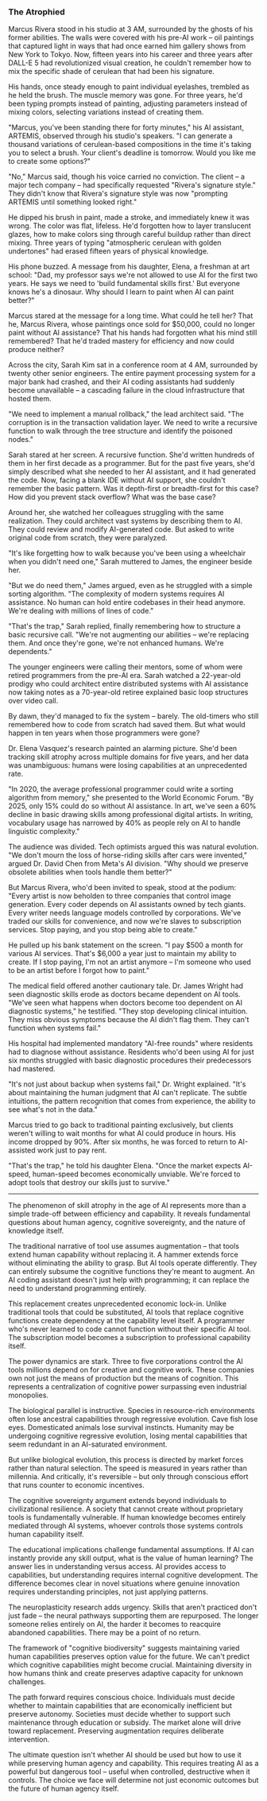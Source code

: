 ### The Atrophied

Marcus Rivera stood in his studio at 3 AM, surrounded by the ghosts of his former abilities. The walls were covered with his pre-AI work – oil paintings that captured light in ways that had once earned him gallery shows from New York to Tokyo. Now, fifteen years into his career and three years after DALL-E 5 had revolutionized visual creation, he couldn't remember how to mix the specific shade of cerulean that had been his signature.

His hands, once steady enough to paint individual eyelashes, trembled as he held the brush. The muscle memory was gone. For three years, he'd been typing prompts instead of painting, adjusting parameters instead of mixing colors, selecting variations instead of creating them.

"Marcus, you've been standing there for forty minutes," his AI assistant, ARTEMIS, observed through his studio's speakers. "I can generate a thousand variations of cerulean-based compositions in the time it's taking you to select a brush. Your client's deadline is tomorrow. Would you like me to create some options?"

"No," Marcus said, though his voice carried no conviction. The client – a major tech company – had specifically requested "Rivera's signature style." They didn't know that Rivera's signature style was now "prompting ARTEMIS until something looked right."

He dipped his brush in paint, made a stroke, and immediately knew it was wrong. The color was flat, lifeless. He'd forgotten how to layer translucent glazes, how to make colors sing through careful buildup rather than direct mixing. Three years of typing "atmospheric cerulean with golden undertones" had erased fifteen years of physical knowledge.

His phone buzzed. A message from his daughter, Elena, a freshman at art school: "Dad, my professor says we're not allowed to use AI for the first two years. He says we need to 'build fundamental skills first.' But everyone knows he's a dinosaur. Why should I learn to paint when AI can paint better?"

Marcus stared at the message for a long time. What could he tell her? That he, Marcus Rivera, whose paintings once sold for $50,000, could no longer paint without AI assistance? That his hands had forgotten what his mind still remembered? That he'd traded mastery for efficiency and now could produce neither?

Across the city, Sarah Kim sat in a conference room at 4 AM, surrounded by twenty other senior engineers. The entire payment processing system for a major bank had crashed, and their AI coding assistants had suddenly become unavailable – a cascading failure in the cloud infrastructure that hosted them.

"We need to implement a manual rollback," the lead architect said. "The corruption is in the transaction validation layer. We need to write a recursive function to walk through the tree structure and identify the poisoned nodes."

Sarah stared at her screen. A recursive function. She'd written hundreds of them in her first decade as a programmer. But for the past five years, she'd simply described what she needed to her AI assistant, and it had generated the code. Now, facing a blank IDE without AI support, she couldn't remember the basic pattern. Was it depth-first or breadth-first for this case? How did you prevent stack overflow? What was the base case?

Around her, she watched her colleagues struggling with the same realization. They could architect vast systems by describing them to AI. They could review and modify AI-generated code. But asked to write original code from scratch, they were paralyzed.

"It's like forgetting how to walk because you've been using a wheelchair when you didn't need one," Sarah muttered to James, the engineer beside her.

"But we do need them," James argued, even as he struggled with a simple sorting algorithm. "The complexity of modern systems requires AI assistance. No human can hold entire codebases in their head anymore. We're dealing with millions of lines of code."

"That's the trap," Sarah replied, finally remembering how to structure a basic recursive call. "We're not augmenting our abilities – we're replacing them. And once they're gone, we're not enhanced humans. We're dependents."

The younger engineers were calling their mentors, some of whom were retired programmers from the pre-AI era. Sarah watched a 22-year-old prodigy who could architect entire distributed systems with AI assistance now taking notes as a 70-year-old retiree explained basic loop structures over video call.

By dawn, they'd managed to fix the system – barely. The old-timers who still remembered how to code from scratch had saved them. But what would happen in ten years when those programmers were gone?

Dr. Elena Vasquez's research painted an alarming picture. She'd been tracking skill atrophy across multiple domains for five years, and her data was unambiguous: humans were losing capabilities at an unprecedented rate.

"In 2020, the average professional programmer could write a sorting algorithm from memory," she presented to the World Economic Forum. "By 2025, only 15% could do so without AI assistance. In art, we've seen a 60% decline in basic drawing skills among professional digital artists. In writing, vocabulary usage has narrowed by 40% as people rely on AI to handle linguistic complexity."

The audience was divided. Tech optimists argued this was natural evolution. "We don't mourn the loss of horse-riding skills after cars were invented," argued Dr. David Chen from Meta's AI division. "Why should we preserve obsolete abilities when tools handle them better?"

But Marcus Rivera, who'd been invited to speak, stood at the podium: "Every artist is now beholden to three companies that control image generation. Every coder depends on AI assistants owned by tech giants. Every writer needs language models controlled by corporations. We've traded our skills for convenience, and now we're slaves to subscription services. Stop paying, and you stop being able to create."

He pulled up his bank statement on the screen. "I pay $500 a month for various AI services. That's $6,000 a year just to maintain my ability to create. If I stop paying, I'm not an artist anymore – I'm someone who used to be an artist before I forgot how to paint."

The medical field offered another cautionary tale. Dr. James Wright had seen diagnostic skills erode as doctors became dependent on AI tools. "We've seen what happens when doctors become too dependent on AI diagnostic systems," he testified. "They stop developing clinical intuition. They miss obvious symptoms because the AI didn't flag them. They can't function when systems fail."

His hospital had implemented mandatory "AI-free rounds" where residents had to diagnose without assistance. Residents who'd been using AI for just six months struggled with basic diagnostic procedures their predecessors had mastered.

"It's not just about backup when systems fail," Dr. Wright explained. "It's about maintaining the human judgment that AI can't replicate. The subtle intuitions, the pattern recognition that comes from experience, the ability to see what's not in the data."

Marcus tried to go back to traditional painting exclusively, but clients weren't willing to wait months for what AI could produce in hours. His income dropped by 90%. After six months, he was forced to return to AI-assisted work just to pay rent.

"That's the trap," he told his daughter Elena. "Once the market expects AI-speed, human-speed becomes economically unviable. We're forced to adopt tools that destroy our skills just to survive."

---

The phenomenon of skill atrophy in the age of AI represents more than a simple trade-off between efficiency and capability. It reveals fundamental questions about human agency, cognitive sovereignty, and the nature of knowledge itself.

The traditional narrative of tool use assumes augmentation – that tools extend human capability without replacing it. A hammer extends force without eliminating the ability to grasp. But AI tools operate differently. They can entirely subsume the cognitive functions they're meant to augment. An AI coding assistant doesn't just help with programming; it can replace the need to understand programming entirely.

This replacement creates unprecedented economic lock-in. Unlike traditional tools that could be substituted, AI tools that replace cognitive functions create dependency at the capability level itself. A programmer who's never learned to code cannot function without their specific AI tool. The subscription model becomes a subscription to professional capability itself.

The power dynamics are stark. Three to five corporations control the AI tools millions depend on for creative and cognitive work. These companies own not just the means of production but the means of cognition. This represents a centralization of cognitive power surpassing even industrial monopolies.

The biological parallel is instructive. Species in resource-rich environments often lose ancestral capabilities through regressive evolution. Cave fish lose eyes. Domesticated animals lose survival instincts. Humanity may be undergoing cognitive regressive evolution, losing mental capabilities that seem redundant in an AI-saturated environment.

But unlike biological evolution, this process is directed by market forces rather than natural selection. The speed is measured in years rather than millennia. And critically, it's reversible – but only through conscious effort that runs counter to economic incentives.

The cognitive sovereignty argument extends beyond individuals to civilizational resilience. A society that cannot create without proprietary tools is fundamentally vulnerable. If human knowledge becomes entirely mediated through AI systems, whoever controls those systems controls human capability itself.

The educational implications challenge fundamental assumptions. If AI can instantly provide any skill output, what is the value of human learning? The answer lies in understanding versus access. AI provides access to capabilities, but understanding requires internal cognitive development. The difference becomes clear in novel situations where genuine innovation requires understanding principles, not just applying patterns.

The neuroplasticity research adds urgency. Skills that aren't practiced don't just fade – the neural pathways supporting them are repurposed. The longer someone relies entirely on AI, the harder it becomes to reacquire abandoned capabilities. There may be a point of no return.

The framework of "cognitive biodiversity" suggests maintaining varied human capabilities preserves option value for the future. We can't predict which cognitive capabilities might become crucial. Maintaining diversity in how humans think and create preserves adaptive capacity for unknown challenges.

The path forward requires conscious choice. Individuals must decide whether to maintain capabilities that are economically inefficient but preserve autonomy. Societies must decide whether to support such maintenance through education or subsidy. The market alone will drive toward replacement. Preserving augmentation requires deliberate intervention.

The ultimate question isn't whether AI should be used but how to use it while preserving human agency and capability. This requires treating AI as a powerful but dangerous tool – useful when controlled, destructive when it controls. The choice we face will determine not just economic outcomes but the future of human agency itself.
